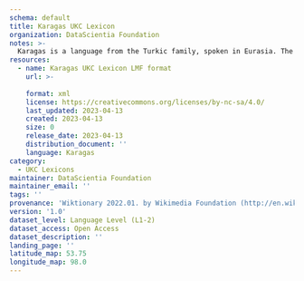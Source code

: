 ```yaml
---
schema: default
title: Karagas UKC Lexicon
organization: DataScientia Foundation
notes: >-
  Karagas is a language from the Turkic family, spoken in Eurasia. The UKC Lexicon of Karagas is represented as a lexico-semantic network. It consists of words, word senses, synsets, as well as sense-level and synset-level relationships.
resources:
  - name: Karagas UKC Lexicon LMF format
    url: >-
      
    format: xml
    license: https://creativecommons.org/licenses/by-nc-sa/4.0/
    last_updated: 2023-04-13
    created: 2023-04-13
    size: 0
    release_date: 2023-04-13
    distribution_document: ''
    language: Karagas
category:
  - UKC Lexicons
maintainer: DataScientia Foundation
maintainer_email: ''
tags: ''
provenance: 'Wiktionary 2022.01. by Wikimedia Foundation (http://en.wiktionary.org); CogNet 2.1 by Khuyagbaatar Batsuren, National University of Mongolia (http://cognet.ukc.disi.unitn.it); Princeton WordNet 2.1 by Princeton University (https://wordnet.princeton.edu)'
version: '1.0'
dataset_level: Language Level (L1-2)
dataset_access: Open Access
dataset_description: ''
landing_page: ''
latitude_map: 53.75
longitude_map: 98.0
---
```

